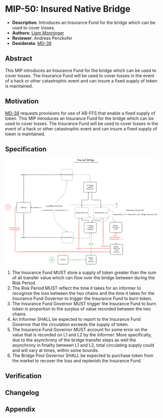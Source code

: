 # MIP-50: Insured Native Bridge

- **Description**: Introduces an Insurance Fund for the bridge which can be used to cover losses.
- **Authors**: [Liam Monninger](mailto:liam@movementlabs.xyz)
- **Reviewer**: Andreas Penzkofer
- **Desiderata**: [MD-38](https://github.com/movementlabsxyz/MIP/pull/38)

## Abstract

This MIP introduces an Insurance Fund for the bridge which can be used to cover losses. The Insurance Fund will be used to cover losses in the event of a hack or other catastrophic event and can insure a fixed supply of token is maintained.

## Motivation

[MD-38](https://github.com/movementlabsxyz/MIP/pull/38) requests provisions for use of AB-FFS that enable a fixed supply of token. This MIP introduces an Insurance Fund for the bridge which can be used to cover losses. The Insurance Fund will be used to cover losses in the event of a hack or other catastrophic event and can insure a fixed supply of token is maintained.

## Specification
![Insured Bridge](./insured-bridge.png) 

1. The Insurance Fund MUST store a supply of token greater than the sum of all transfer value which can flow over the bridge between during the Risk Period.
1. The Risk Period MUST reflect the time it takes for an informer to recognize the loss between the two chains and the time it takes for the Insurance Fund Governor to trigger the Insurance Fund to burn token.
1. The Insurance Fund Governor MUST trigger the Insurance Fund to burn token in proportion to the surplus of value recorded between the two chains.
1. An Informer SHALL be expected to report to the Insurance Fund Governor that the circulation exceeds the supply of token. 
1. The Insurance Fund Governor MUST account for some error on the value that is recorded on L1 and L2 by the informer. More specifically, due to the asynchrony of the bridge transfer steps as well the asynchrony in finality between L1 and L2, total circulating supply could and will vary at times, within some bounds.
1. The Bridge Pool Governor SHALL be expected to purchase token from the market to recover the loss and replenish the Insurance Fund.

## Verification

## Changelog

## Appendix
